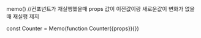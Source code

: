 memo() //컨포넌트가 재실행했을때 props 값이 이전값이랑 새로운값이 변화가 없을때 재실행 제지

const Counter = Memo(function Counter({props}){})
